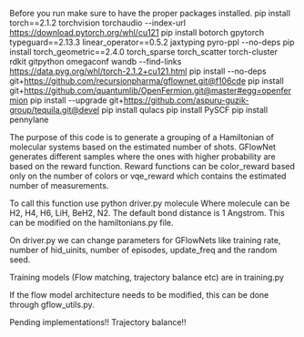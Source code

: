 Before you run make sure to have the proper packages installed.
pip install torch==2.1.2 torchvision torchaudio --index-url https://download.pytorch.org/whl/cu121
pip install botorch gpytorch typeguard==2.13.3 linear_operator==0.5.2 jaxtyping pyro-ppl --no-deps
pip install torch_geometric==2.4.0 torch_sparse torch_scatter torch-cluster rdkit gitpython omegaconf wandb --find-links https://data.pyg.org/whl/torch-2.1.2+cu121.html
pip install --no-deps git+https://github.com/recursionpharma/gflownet.git@f106cde
pip install git+https://github.com/quantumlib/OpenFermion.git@master#egg=openfermion
pip install --upgrade git+https://github.com/aspuru-guzik-group/tequila.git@devel
pip install qulacs
pip install PySCF
pip install pennylane

The purpose of this code is to generate a grouping of a Hamiltonian of molecular systems based on the estimated number of shots.
GFlowNet generates different samples where the ones with higher probability are based on the reward function.
Reward functions can be color_reward based only on the number of colors or vqe_reward which contains the estimated number of measurements.

To call this function use python driver.py molecule
Where molecule can be H2, H4, H6, LiH, BeH2, N2. The default bond distance is 1 Angstrom. This can be modified on the hamiltonians.py file.

On driver.py we can change parameters for GFlowNets like training rate, number of hid_uinits, number of episodes, update_freq and the random seed. 

Training models (Flow matching, trajectory balance etc) are in training.py

If the flow model architecture needs to be modified, this can be done through gflow_utils.py.

Pending implementations!!
Trajectory balance!!

